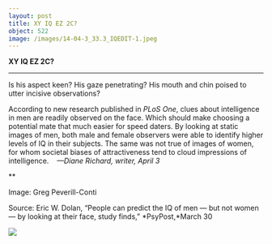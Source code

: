 ```yaml
---
layout: post
title: XY IQ EZ 2C?
object: 522
image: /images/14-04-3_33.3_IQEDIT-1.jpeg
---
```

**XY IQ EZ 2C?**

****

Is his aspect keen? His gaze penetrating? His mouth and chin poised to utter incisive observations? 

According to new research published in *PLoS One*, clues about intelligence in men are readily observed on the face. Which should make choosing a potential mate that much easier for speed daters. By looking at static images of men, both male and female observers were able to identify higher levels of IQ in their subjects. The same was not true of images of women, for whom societal biases of attractiveness tend to cloud impressions of intelligence.    *—Diane Richard, writer, April 3*

**

Image: Greg Peverill-Conti

Source: Eric W. Dolan, “People can predict the IQ of men — but not women — by looking at their face, study finds,” *PsyPost,*March 30

![]({{siteurl.base}}/images/14-04-3_33.3_IQEDIT-1.jpeg)
